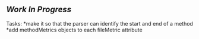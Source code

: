 *Work In Progress*
------------------

Tasks:
*make it so that the parser can identify the start and end of a method
*add methodMetrics objects to each fileMetric attribute

